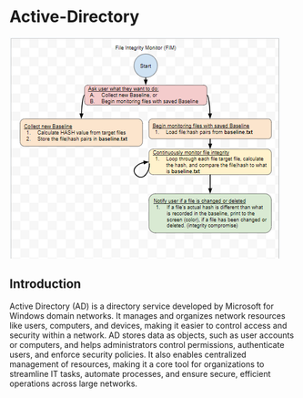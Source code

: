 # Active-Directory
![FIM](https://github.com/AntObiyan/File-Integrity-Monitoring-/blob/main/FIM%20Flowchart.png)




## Introduction
Active Directory (AD) is a directory service developed by Microsoft for Windows domain networks. It manages and organizes network resources like users, computers, and devices, making it easier to control access and security within a network. AD stores data as objects, such as user accounts or computers, and helps administrators control permissions, authenticate users, and enforce security policies. It also enables centralized management of resources, making it a core tool for organizations to streamline IT tasks, automate processes, and ensure secure, efficient operations across large networks.
